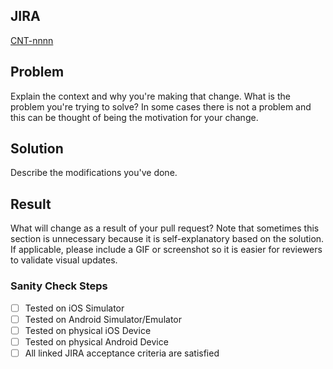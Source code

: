 ## JIRA
[CNT-nnnn](https://kwri-jira.kw.com/browse/CNT-nnnn)

## Problem

Explain the context and why you're making that change.  What is the problem you're trying to solve? In some cases there is not a problem and this can be thought of being the motivation for your change.

## Solution

Describe the modifications you've done.

## Result

What will change as a result of your pull request? Note that sometimes this section is unnecessary because it is self-explanatory based on the solution.
If applicable, please include a GIF or screenshot so it is easier for reviewers to validate visual updates.

### Sanity Check Steps

- [ ] Tested on iOS Simulator
- [ ] Tested on Android Simulator/Emulator
- [ ] Tested on physical iOS Device
- [ ] Tested on physical Android Device
- [ ] All linked JIRA acceptance criteria are satisfied
